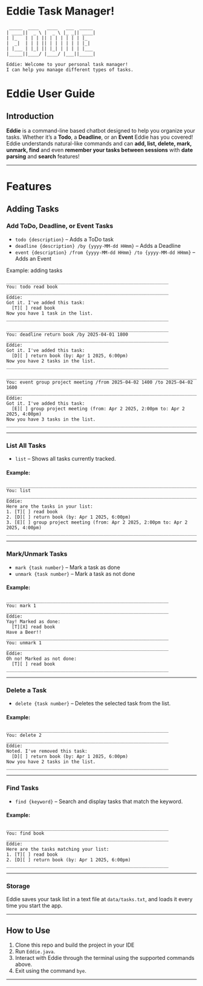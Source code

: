 # Eddie Task Manager!
```
 _____  ____   ____   ___  _____
| ____||  _ \ |  _ \ |_ _|| ____|
| |_   | | | || | | | | | | |_
|  _|  | | | || | | | | | | |_|   
| |___ | |_| || |_| | | | | |___  
|_____||____/ |____/ |___||_____|

Eddie: Welcome to your personal task manager!
I can help you manage different types of tasks.
```

# Eddie User Guide

## Introduction

**Eddie** is a command-line based chatbot designed to help you organize your tasks. Whether it’s a **Todo**, a **Deadline**, or an **Event** Eddie has you covered! Eddie understands natural-like commands and can **add, list, delete, mark, unmark, find** and even **remember your tasks between sessions** with **date parsing** and **search** features!

---
#  Features
## Adding Tasks

### Add ToDo, Deadline, or Event Tasks

- `todo {description}` – Adds a ToDo task
- `deadline {description} /by {yyyy-MM-dd HHmm}` – Adds a Deadline
- `event {description} /from {yyyy-MM-dd HHmm} /to {yyyy-MM-dd HHmm}` – Adds an Event


Example: adding tasks
```
____________________________________________________________
You: todo read book
____________________________________________________________
Eddie:
Got it. I've added this task:
  [T][ ] read book
Now you have 1 task in the list.
____________________________________________________________
```
```
____________________________________________________________
You: deadline return book /by 2025-04-01 1800
____________________________________________________________
Eddie:
Got it. I've added this task:
  [D][ ] return book (by: Apr 1 2025, 6:00pm)
Now you have 2 tasks in the list.
____________________________________________________________
```
```
__________________________________________________________________________________
You: event group project meeting /from 2025-04-02 1400 /to 2025-04-02 1600
__________________________________________________________________________________
Eddie:
Got it. I've added this task:
  [E][ ] group project meeting (from: Apr 2 2025, 2:00pm to: Apr 2 2025, 4:00pm)
Now you have 3 tasks in the list.
__________________________________________________________________________________
```

---

### List All Tasks

- `list` – Shows all tasks currently tracked.

#### Example:
```
__________________________________________________________________________________
You: list
__________________________________________________________________________________
Eddie:
Here are the tasks in your list:
1. [T][ ] read book
2. [D][ ] return book (by: Apr 1 2025, 6:00pm)
3. [E][ ] group project meeting (from: Apr 2 2025, 2:00pm to: Apr 2 2025, 4:00pm)
__________________________________________________________________________________
```

---

### Mark/Unmark Tasks

- `mark {task number}` – Mark a task as done
- `unmark {task number}` – Mark a task as not done

#### Example:
```
____________________________________________________________
You: mark 1
____________________________________________________________
Eddie:
Yay! Marked as done:
  [T][X] read book
Have a Beer!!
____________________________________________________________
You: unmark 1
____________________________________________________________
Eddie:
Oh no! Marked as not done:
  [T][ ] read book
____________________________________________________________
```

---

### Delete a Task

- `delete {task number}` – Deletes the selected task from the list.

#### Example:
```
____________________________________________________________
You: delete 2
____________________________________________________________
Eddie:
Noted. I've removed this task:
  [D][ ] return book (by: Apr 1 2025, 6:00pm)
Now you have 2 tasks in the list.
____________________________________________________________
```

---

### Find Tasks

- `find {keyword}` – Search and display tasks that match the keyword.

#### Example:
```
____________________________________________________________
You: find book
____________________________________________________________
Eddie:
Here are the tasks matching your list:
1. [T][ ] read book
2. [D][ ] return book (by: Apr 1 2025, 6:00pm)
____________________________________________________________
```

---

### Storage

Eddie saves your task list in a text file at `data/tasks.txt`, and loads it every time you start the app.

---

## How to Use

1. Clone this repo and build the project in your IDE
2. Run `Eddie.java`.
3. Interact with Eddie through the terminal using the supported commands above.
4. Exit using the command `bye`.

---

